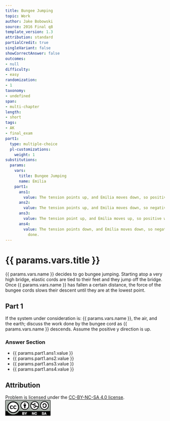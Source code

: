 ```yaml
---
title: Bungee Jumping
topic: Work
author: Jake Bobowski
source: 2016 Final q8
template_version: 1.3
attribution: standard
partialCredit: true
singleVariant: false
showCorrectAnswer: false
outcomes:
- null
difficulty:
- easy
randomization:
- 1
taxonomy:
- undefined
span:
- multi-chapter
length:
- short
tags:
- AK
- final_exam
part1:
  type: multiple-choice
  pl-customizations:
    weight: 1
substitutions:
  params:
    vars:
      title: Bungee Jumping
      name: Emilia
    part1:
      ans1:
        value: The tension points up, and Emilia moves down, so positive work is done.
      ans2:
        value: The tension points up, and Emilia moves down, so negative work is done.
      ans3:
        value: The tension point up, and Emilia moves up, so positive work is done.
      ans4:
        value: The tension points down, and Emilia moves down, so negative work is
          done.
---
```

# {{ params.vars.title }}
{{ params.vars.name }} decides to go bungee jumping. Starting atop a very high bridge, elastic cords are tied to their feet and they jump off the bridge. Once {{ params.vars.name }} has fallen a certain distance, the force of the bungee cords slows their descent until they are at the lowest point.

## Part 1

If the system under consideration is: {{ params.vars.name }}, the air, and the earth; discuss the work done by the bungee cord as {{ params.vars.name }} descends. Assume the positive y direction is up.

### Answer Section

- {{ params.part1.ans1.value }}
- {{ params.part1.ans2.value }}
- {{ params.part1.ans3.value }}
- {{ params.part1.ans4.value }}

## Attribution

Problem is licensed under the [CC-BY-NC-SA 4.0 license](https://creativecommons.org/licenses/by-nc-sa/4.0/).<br> ![The Creative Commons 4.0 license requiring attribution-BY, non-commercial-NC, and share-alike-SA license.](https://raw.githubusercontent.com/firasm/bits/master/by-nc-sa.png)